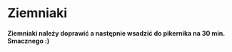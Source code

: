 # Ziemniaki
#### Ziemniaki należy doprawić a następnie wsadzić do pikernika na 30 min. Smacznego :) 
